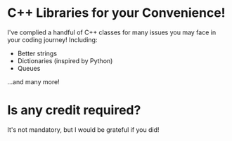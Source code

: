 # C++ Libraries for your Convenience!
I've complied a handful of C++ classes for many issues you may face in your coding journey! Including:

- Better strings
- Dictionaries (inspired by Python)
- Queues

...and many more!

# Is any credit required?
It's not mandatory, but I would be grateful if you did!

